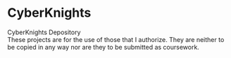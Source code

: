 # CyberKnights
CyberKnights Depository<br>
These projects are for the use of those that I authorize.  They are neither to be copied in any way nor are they to be submitted as coursework.
